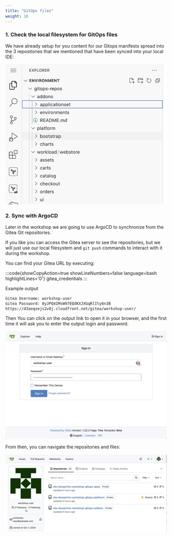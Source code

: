 ```yaml
---
title: "GitOps files"
weight: 10
---
```


### 1. Check the local filesystem for GitOps files

We have already setup for you content for our Gitops manifests spread into the 3 repositories that we mentioned that have been synced into your local IDE:

![git_local_ide](/static/images/git_local_ide.jpg)

### 2. Sync with ArgoCD

Later in the workshop we are going to use ArgoCD to synchronize from the Gitea Git repositories.

If you like you can access the Gitea server to see the repositories, but we will just use our local filesystem and `git push` commands to interact with it during the workshop.

You can find your Gitea URL by executing:

:::code{showCopyAction=true showLineNumbers=false language=bash highlightLines='0'}
gitea_credentials
:::

Example output

```
Gitea Username: workshop-user
Gitea Password: 8yJPQ4IMsW97EQdKXJXGqRlIty6n3B
https://d3aeqzejs2v8j.cloudfront.net/gitea/workshop-user/
```

Then You can click on the output link to open it in your browser, and the first time it will ask you to enter the output login and password.

![gitea login](/static/images/gitea_login.jpg)

From then, you can navigate the repositories and files:

![CodeCommit Repository](/static/images/gitea_repos.jpg)
